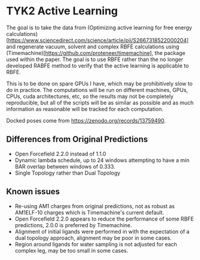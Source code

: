 # TYK2 Active Learning

The goal is to take the data from (Optimizing active learning for free energy calculations)[https://www.sciencedirect.com/science/article/pii/S2667318522000204] and regenerate vacuum, solvent and complex RBFE calculations using (Timemachine)[https://github.com/proteneer/timemachine], the package used within the paper. The goal is to use RBFE rather than the no longer developed RABFE method to verify that the active learning is applicable to RBFE.

This is to be done on spare GPUs I have, which may be prohibitively slow to do in practice. The computations will be run on different machines, GPUs, CPUs, cuda architectures, etc, so the results may not be completely reproducible, but all of the scripts will be as similar as possible and as much information as reasonable will be tracked for each computation.

Docked poses come from https://zenodo.org/records/13759490.

## Differences from Original Predictions

- Open Forcefield 2.2.0 instead of 1.1.0
- Dynamic lambda schedule, up to 24 windows attempting to have a min BAR overlap between windows of 0.333.
- Single Topology rather than Dual Topology


## Known issues

- Re-using AM1 charges from original predictions, not as robust as AM1ELF-10 charges which is Timemachine's current default.
- Open Forcefield 2.2.0 appears to reduce the performance of some RBFE predictions, 2.0.0 is preferred by Timemachine.
- Alignment of initial ligands were performed in with the expectation of a dual topology approach, alignment may be poor in some cases.
- Region around ligands for water sampling is not adjusted for each complex leg, may be too small in some cases.

